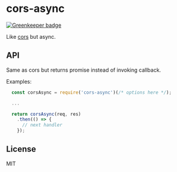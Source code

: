 # cors-async

[![Greenkeeper badge](https://badges.greenkeeper.io/9e15/cors-async.svg)](https://greenkeeper.io/)

Like [cors](https://www.npmjs.com/package/cors) but async.

## API

Same as cors but returns promise instead of invoking callback.

Examples:

```javascript
  const corsAsync = require('cors-async')(/* options here */);

  ...

  return corsAsync(req, res)
    .then(() => {
      // next handler
    });
```

## License

MIT
